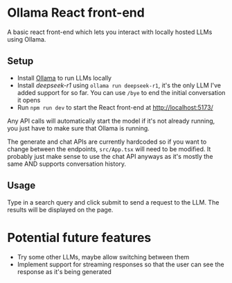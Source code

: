 # Ollama React front-end

A basic react front-end which lets you interact with locally hosted LLMs using Ollama.

## Setup

- Install [Ollama](https://github.com/ollama/ollama) to run LLMs locally
- Install *deepseek-r1* using `ollama run deepseek-r1`, it's the only LLM I've added support for so far. You can use `/bye` to end the initial conversation it opens
- Run `npm run dev` to start the React front-end at [http://localhost:5173/](http://localhost:5173/)

Any API calls will automatically start the model if it's not already running, you just have to make sure that Ollama is running.

The generate and chat APIs are currently hardcoded so if you want to change between the endpoints, `src/App.tsx` will need to be modified. It probably just make sense to use the chat API anyways as it's mostly the same AND supports conversation history.

## Usage

Type in a search query and click submit to send a request to the LLM. The results will be displayed on the page.

# Potential future features

- Try some other LLMs, maybe allow switching between them
- Implement support for streaming responses so that the user can see the response as it's being generated
